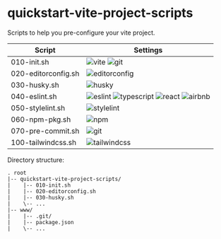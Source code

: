 # quickstart-vite-project-scripts
Scripts to help you pre-configure your vite project.

| Script | Settings |
| ------ | -------- |
| 010-init&period;sh | ![vite](https://avatars.githubusercontent.com/u/65625612?s=64&v=4) ![git](https://avatars.githubusercontent.com/u/18133?s=64&v=4) |
| 020-editorconfig&period;sh | ![editorconfig](https://avatars.githubusercontent.com/u/1165674?s=64&v=4) |
| 030-husky&period;sh | ![husky](https://avatars.githubusercontent.com/u/5502029?s=64&v=4) |
| 040-eslint&period;sh | ![eslint](https://avatars.githubusercontent.com/u/6019716?s=64&v=4) ![typescript](https://upload.wikimedia.org/wikipedia/commons/thumb/4/4c/Typescript_logo_2020.svg/64px-Typescript_logo_2020.svg.png) ![react](https://avatars.githubusercontent.com/u/6412038?s=64&v=4) ![airbnb](https://avatars.githubusercontent.com/u/698437?s=64&v=4) |
| 050-stylelint&period;sh | ![stylelint](https://avatars.githubusercontent.com/u/10076935?s=64&v=4) |
| 060-npm-pkg&period;sh | ![npm](https://avatars.githubusercontent.com/u/6078720?s=64&v=4) |
| 070-pre-commit&period;sh | ![git](https://avatars.githubusercontent.com/u/18133?s=64&v=4) |
| 100-tailwindcss&period;sh | ![tailwindcss](https://avatars.githubusercontent.com/u/67109815?s=64&v=4) |

Directory structure:
```
. root
|-- quickstart-vite-project-scripts/
|    |-- 010-init.sh
|    |-- 020-editorconfig.sh
|    |-- 030-husky.sh
|    \-- ...
|-- www/
|    |-- .git/
|    |-- package.json
|    \-- ...
```

